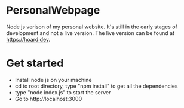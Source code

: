 # PersonalWebpage
Node js verison of my personal website. It's still in the early stages of development and not a live version. The live version can be found at https://hoard.dev.

# Get started
- Install node js on your machine
- cd to root directory, type "npm install" to get all the dependencies
- type "node index.js" to start the server
- Go to http://localhost:3000 



